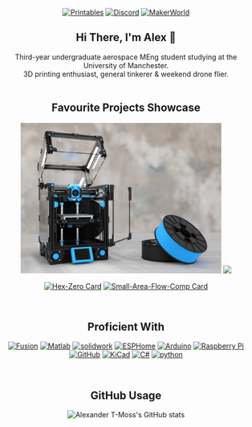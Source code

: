 <div align="center">

[![Printables](https://img.shields.io/badge/Printables-orange?style=for-the-badge&logo=printables&logoColor=white)](https://www.printables.com/@AlexanderT_Moss)
[![Discord](https://img.shields.io/badge/Discord-7289da?style=for-the-badge&logo=discord&logoColor=white)](https://discord.com/users/alexandertmoss)
[![MakerWorld](https://img.shields.io/static/v1?label=&message=MakerWorld&color=%2300AE42&style=for-the-badge&logo=bambulab&logoColor=white)](https://makerworld.com/en/@AlexanderT_Moss)


## Hi There, I'm Alex 👋

Third-year undergraduate aerospace MEng student studying at the University of Manchester.  
3D printing enthusiast, general tinkerer & weekend drone flier.<br><br>

## Favourite Projects Showcase

<div align="center">
  <img src="./Resources/Hex-Zero_Cover_Render.png" width="400" />
  <img src="./Resources/demo_animation.gif" width="400" />
</div>

[![Hex-Zero Card](https://github-readme-stats.vercel.app/api/pin/?username=Alexander-T-Moss&repo=Hex-Zero&theme=transparent)](https://github.com/Alexander-T-Moss/Hex-Zero)
[![Small-Area-Flow-Comp Card](https://github-readme-stats.vercel.app/api/pin/?username=Alexander-T-Moss&repo=Small-Area-Flow-Comp&theme=transparent)](https://github.com/Alexander-T-Moss/Small-Area-Flow-Comp)

<br>

## Proficient With

[![Fusion](https://img.shields.io/badge/Fusion-fe6b00?style=for-the-badge&logo=Autodesk&logoColor=white)](https://www.autodesk.com/products/fusion-360/overview)
[![Matlab](https://img.shields.io/badge/Matlab-0b5f9d?style=for-the-badge&logo=matrix&logoColor=white)](https://www.mathworks.com/products/matlab.html)
[![solidwork](https://img.shields.io/badge/solidwork-005386?style=for-the-badge&logo=dassaultsystemes&logoColor=white)](https://www.solidworks.com/)
[![ESPHome](https://img.shields.io/badge/ESPHome-1abcf2?style=for-the-badge&logo=esphome&logoColor=white)](https://esphome.io/)
[![Arduino](https://img.shields.io/badge/Arduino-00878F?style=for-the-badge&logo=Arduino&logoColor=white)](https://www.arduino.cc/)
[![Raspberry Pi](https://img.shields.io/badge/Raspberry_Pi-A22846?style=for-the-badge&logo=raspberrypi&logoColor=white)](https://www.raspberrypi.com/)
[![GitHub](https://img.shields.io/badge/GitHub-494e52?style=for-the-badge&logo=github&logoColor=white)](https://github.com/)
[![KiCad](https://img.shields.io/badge/KiCad-314CB0?style=for-the-badge&logo=kicad&logoColor=white)](https://www.kicad.org/)
[![C#](https://img.shields.io/badge/C%23-99CC00?style=for-the-badge&logo=sharp&logoColor=white)](https://learn.microsoft.com/en-us/dotnet/csharp/)
[![python](https://img.shields.io/badge/python-3776AB?style=for-the-badge&logo=python&logoColor=white)](https://www.python.org/)

<br>

## GitHub Usage
![Alexander T-Moss's GitHub stats](https://github-readme-stats.vercel.app/api?username=Alexander-T-Moss&show_icons=true&hide_border=true&bg_color=45,00AAFF,E83397&title_color=d1d7e0&text_color=d1d7e0&icon_color=E83397&rank_icon=github&card_width=800&hide=contribs)
</div>
